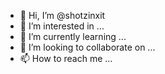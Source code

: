 - 👋 Hi, I’m @shotzinxit
- 👀 I’m interested in ...
- 🌱 I’m currently learning ...
- 💞️ I’m looking to collaborate on ...
- 📫 How to reach me ...

<!---
shotzinxit/shotzinxit is a ✨ special ✨ repository because its `README.md` (this file) appears on your GitHub profile.
You can click the Preview link to take a look at your changes.
--->

